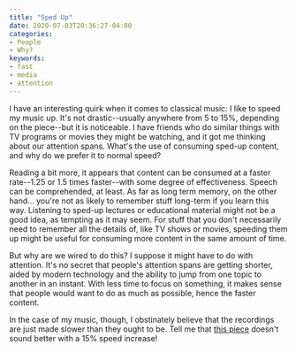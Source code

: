 ```yaml
---
title: "Sped Up"
date: 2020-07-03T20:36:27-04:00
categories:
- People
- Why?
keywords:
- fast
- media
- attention
---
```

I have an interesting quirk when it comes to classical music: I like to speed my music up. It\'s not drastic--usually anywhere from 5 to 15%, depending on the piece--but it is noticeable. I have friends who do similar things with TV programs or movies they might be watching, and it got me thinking about our attention spans. What\'s the use of consuming sped-up content, and why do we prefer it to normal speed?

Reading a bit more, it appears that content can be consumed at a faster rate--1.25 or 1.5 times faster--with some degree of effectiveness. Speech can be comprehended, at least. As far as long term memory, on the other hand... you\'re not as likely to remember stuff long-term if you learn this way. Listening to sped-up lectures or educational material might not be a good idea, as tempting as it may seem. For stuff that you don\'t necessarily need to remember all the details of, like TV shows or movies, speeding them up might be useful for consuming more content in the same amount of time.

But why are we wired to do this? I suppose it might have to do with attention. It\'s no secret that people\'s attention spans are getting shorter, aided by modern technology and the ability to jump from one topic to another in an instant. With less time to focus on something, it makes sense that people would want to do as much as possible, hence the faster content.

In the case of my music, though, I obstinately believe that the recordings are just made slower than they ought to be. Tell me that [this piece](https://www.youtube.com/watch?v=rgF6A0qyYlI) doesn\'t sound better with a 15% speed increase!
